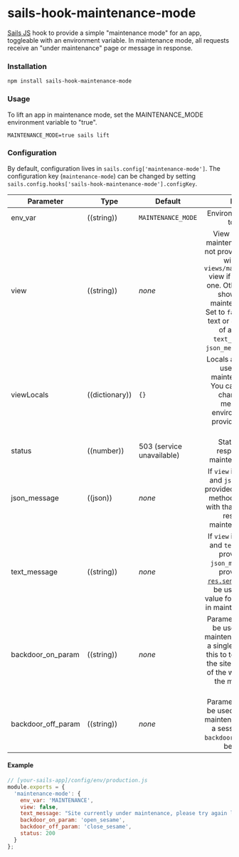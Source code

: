# sails-hook-maintenance-mode

[Sails JS](http://sailsjs.org) hook to provide a simple "maintenance mode" for an app, toggleable with an environment variable.  In maintenance mode, all requests receive an "under maintenance" page or message in response.

### Installation

`npm install sails-hook-maintenance-mode`

### Usage

To lift an app in maintenance mode, set the MAINTENANCE_MODE environment variable to "true".

```
MAINTENANCE_MODE=true sails lift
```

### Configuration

By default, configuration lives in `sails.config['maintenance-mode']`.  The configuration key (`maintenance-mode`) can be changed by setting `sails.config.hooks['sails-hook-maintenance-mode'].configKey`.

Parameter      | Type                | Default | Details
-------------- | ------------------- | ------- | :---------------------------------:
env_var        | ((string)) | `MAINTENANCE_MODE` | Environment variable to check 
view | ((string)) | _none_ | View to display in maintenance mode.  If not provided, the hook will use the `views/maintenance.ejs` view if your app has one.  Otherwise, it will show a default maintenance page.  Set to `false` to display text or JSON instead of a view (see `text_message` and `json_message` options)
viewLocals | ((dictionary)) | `{}` | Locals and options to use with your maintenance view.  You can use this to change up the message per environment, or to provide a different layout.
status | ((number)) | 503 (service unavailable) | Status code to respond with in maintenance mode.
json_message | ((json)) | _none_ | If `view` is set to `false` and `json_message` is provided, the [`res.json`](http://sailsjs.org/documentation/reference/response-res/res-json) method will be used with that value for the response in maintenance mode.
text_message | ((string)) | _none_ | If `view` is set to `false` and `text_message` is provided (and `json_message` is _not_ provided), the [`res.send`](http://sailsjs.org/documentation/reference/response-res/res-send) method will be used with that value for the response in maintenance mode.
backdoor_on_param    | ((string)) | _none_ | Parameter which can be used to unlock maintenance mode for a single session.  Use this to test updates to the site while the rest of the world still sees the maintenance page.
backdoor_off_param    | ((string)) | _none_ | Parameter which can be used to re-instate maintenance mode for a session after the `backdoor_on_param` has been used.

#### Example

```javascript
// [your-sails-app]/config/env/production.js
module.exports = {
  'maintenance-mode': {
    env_var: 'MAINTENANCE',
    view: false,
    text_message: "Site currently under maintenance, please try again later."
    backdoor_on_param: 'open_sesame',
    backdoor_off_param: 'close_sesame',
    status: 200
  }
};

```

